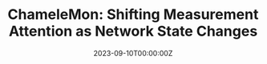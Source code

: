 ---
title: "ChameleMon: Shifting Measurement Attention as Network State Changes"

# Authors
# If you created a profile for a user (e.g. the default `admin` user), write the username (folder name) here 
# and it will be replaced with their full name and linked to their profile.
authors:
- <p>Kaicheng Yang</p>
- <p>Yuhan Wu</p>
- <p>Ruijie Miao</p>
- <p>Tong Yang</p>
- <b>Zirui Liu</b>
- <p>Zicang Xu</p>
- <p>Rui Qiu</p>
- <p>Yikai Zhao</p>
- <p>Hanglong Lv</p>
- <p>Zhigang Ji</p>
- <p>Gaogang Xie</p>

# Publication type.
# Legend: 0 = Uncategorized; 1 = Conference paper; 2 = Journal article;
# 3 = Preprint / Working Paper; 4 = Report; 5 = Book; 6 = Book section;
# 7 = Thesis; 8 = Patent
publication_types: ["1"]

date: "2023-09-10T00:00:00Z"

publishDate: "2023-05-17T00:00:00Z"

# Publication name and optional abbreviated publication name.
publication: "Annual Conference of the ACM Special Interest Group on Data Communication"
publication_short: "**ACM SIGCOMM 2023**"

tags:
- others

---